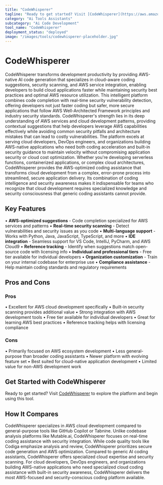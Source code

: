 ```yaml
---
title: "CodeWhisperer"
tagline: "Ready to get started? Visit [CodeWhisperer](https://aws.amazon.com/codewhisperer) to explore the platform and begin using this tool...."
category: "Ai Tools Assistants"
subcategory: "Ai Code Development"
tool_name: "CodeWhisperer"
deployment_status: "deployed"
image: "/images/tools/codewhisperer-placeholder.jpg"
---
```


# CodeWhisperer

CodeWhisperer transforms development productivity by providing AWS-native AI code generation that specializes in cloud-aware coding suggestions, security scanning, and AWS service integration, enabling developers to build cloud applications faster while maintaining security best practices and optimal AWS resource utilization. This intelligent platform combines code completion with real-time security vulnerability detection, offering developers not just faster coding but safer, more secure applications that follow AWS Well-Architected Framework principles and industry security standards. CodeWhisperer's strength lies in its deep understanding of AWS services and cloud development patterns, providing contextual suggestions that help developers leverage AWS capabilities effectively while avoiding common security pitfalls and architecture mistakes that can lead to costly vulnerabilities. The platform excels at serving cloud developers, DevOps engineers, and organizations building AWS-native applications who need both coding acceleration and built-in security guidance to maintain velocity without compromising application security or cloud cost optimization. Whether you're developing serverless functions, containerized applications, or complex cloud architectures, CodeWhisperer provides the AWS-optimized coding assistance that transforms cloud development from a complex, error-prone process into streamlined, secure application delivery. Its combination of coding intelligence and security awareness makes it indispensable for teams who recognize that cloud development requires specialized knowledge and security consciousness that generic coding assistants cannot provide.

## Key Features

• **AWS-optimized suggestions** - Code completion specialized for AWS services and patterns
• **Real-time security scanning** - Detect vulnerabilities and security issues as you code
• **Multi-language support** - Works with Python, Java, JavaScript, TypeScript, and more
• **IDE integration** - Seamless support for VS Code, IntelliJ, PyCharm, and AWS Cloud9
• **Reference tracking** - Identify when suggestions match open-source code with licensing info
• **Individual and professional tiers** - Free tier available for individual developers
• **Organization customization** - Train on your internal codebase for enterprise use
• **Compliance assistance** - Help maintain coding standards and regulatory requirements

## Pros and Cons

### Pros
• Excellent for AWS cloud development specifically
• Built-in security scanning provides additional value
• Strong integration with AWS development tools
• Free tier available for individual developers
• Great for learning AWS best practices
• Reference tracking helps with licensing compliance

### Cons
• Primarily focused on AWS ecosystem development
• Less general-purpose than broader coding assistants
• Newer platform with evolving feature set
• Best suited for cloud-native application development
• Limited value for non-AWS development work

## Get Started with CodeWhisperer

Ready to get started? Visit [CodeWhisperer](https://aws.amazon.com/codewhisperer) to explore the platform and begin using this tool.

## How It Compares

CodeWhisperer specializes in AWS cloud development compared to general-purpose tools like GitHub Copilot or Tabnine. Unlike codebase analysis platforms like Mutable.ai, CodeWhisperer focuses on real-time coding assistance with security integration. While code quality tools like Codiga emphasize analysis and review, CodeWhisperer prioritizes secure code generation and AWS optimization. Compared to generic AI coding assistants, CodeWhisperer offers specialized cloud expertise and security scanning. For cloud developers, DevOps engineers, and organizations building AWS-native applications who need specialized cloud coding assistance with built-in security awareness, CodeWhisperer delivers the most AWS-focused and security-conscious coding platform available.